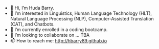 - 👋 Hi, I’m Huda Barry.
- 👀 I’m interested in Linguistics, Human Language Technology (HLT), Natural Language Processing (NLP), Computer-Assisted Translation (CAT), and Chatbots.
- 🌱 I’m currently enrolled in a coding bootcamp.
- 💞️ I’m looking to collaborate on ... TBA
- 📫 How to reach me: http://hbarry89.github.io

<!---
hbarry89/hbarry89 is a ✨ special ✨ repository because its `README.md` (this file) appears on your GitHub profile.
You can click the Preview link to take a look at your changes.
--->
